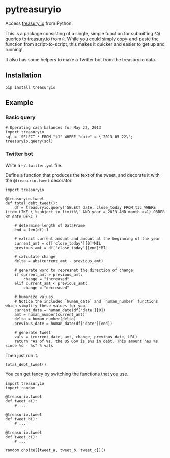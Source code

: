 pytreasuryio
======
Access [treasury.io](http://treasury.io) from Python.

This is a package consisting of a single, simple function for submitting `SQL` queries to [treasury.io](http://treasury.io) from `R`. While you could simply copy-and-paste the function from script-to-script, this makes it quicker and easier to get up and running!

It also has some helpers to make a Twitter bot from the treasury.io data.

## Installation

    pip install treasuryio

## Example

### Basic query

    # Operating cash balances for May 22, 2013
    import treasuryio
    sql = 'SELECT * FROM "t1" WHERE "date" = \'2013-05-22\';'
    treasuryio.query(sql)

### Twitter bot
Write a `~/.twitter.yml` file.

    

Define a function that produces the text of the tweet, and decorate it with the
`@treasurio.tweet` decorator.

    import treasuryio

    @treasuryio.tweet
    def total_debt_tweet():
        df = treasuryio.query('SELECT date, close_today FROM t3c WHERE (item LIKE \'%subject to limit%\' AND year = 2013 AND month >=1) ORDER BY date DESC')

        # determine length of DataFrame
        end = len(df)-1

        # extract current amount and amount at the beginning of the year
        current_amt = df['close_today'][0]*MIL
        previous_amt = df['close_today'][end]*MIL

        # calculate change
        delta = abs(current_amt - previous_amt)

        # generate word to represnet the direction of change
        if current_amt > previous_amt:
            change = "increased"
        elif current_amt < previous_amt:
            change = "decreased"

        # humanize values
        # Notice the included `human_date` and `human_number` functions which simplify these values for you
        current_date = human_date(df['date'][0])
        amt = human_number(current_amt)
        delta = human_number(delta)
        previous_date = human_date(df['date'][end])

        # generate tweet
        vals = (current_date, amt, change, previous_date, URL)
        return "As of %s, the US Gov is $%s in debt. This amount has %s since %s - %s" % vals

Then just run it.

    total_debt_tweet()

You can get fancy by switching the functions that you use.

    import treasuryio
    import random

    @treasurio.tweet
    def tweet_a():
        # ...

    @treasurio.tweet
    def tweet_b():
        # ...

    @treasurio.tweet
    def tweet_c():
        # ...

    random.choice([tweet_a, tweet_b, tweet_c])()
